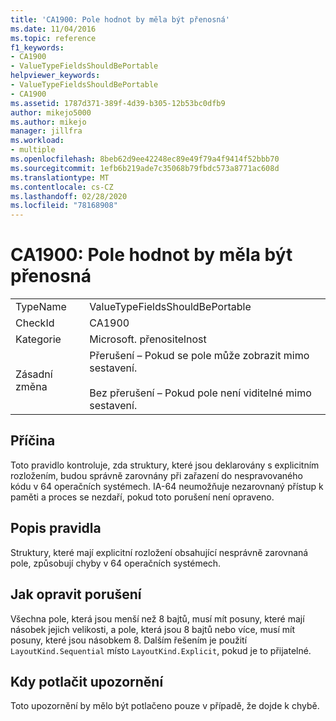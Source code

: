 ```yaml
---
title: 'CA1900: Pole hodnot by měla být přenosná'
ms.date: 11/04/2016
ms.topic: reference
f1_keywords:
- CA1900
- ValueTypeFieldsShouldBePortable
helpviewer_keywords:
- ValueTypeFieldsShouldBePortable
- CA1900
ms.assetid: 1787d371-389f-4d39-b305-12b53bc0dfb9
author: mikejo5000
ms.author: mikejo
manager: jillfra
ms.workload:
- multiple
ms.openlocfilehash: 8beb62d9ee42248ec89e49f79a4f9414f52bbb70
ms.sourcegitcommit: 1efb6b219ade7c35068b79fbdc573a8771ac608d
ms.translationtype: MT
ms.contentlocale: cs-CZ
ms.lasthandoff: 02/28/2020
ms.locfileid: "78168908"
---
```

# <a name="ca1900-value-type-fields-should-be-portable"></a>CA1900: Pole hodnot by měla být přenosná

|||
|-|-|
|TypeName|ValueTypeFieldsShouldBePortable|
|CheckId|CA1900|
|Kategorie|Microsoft. přenositelnost|
|Zásadní změna|Přerušení – Pokud se pole může zobrazit mimo sestavení.<br /><br /> Bez přerušení – Pokud pole není viditelné mimo sestavení.|

## <a name="cause"></a>Příčina
Toto pravidlo kontroluje, zda struktury, které jsou deklarovány s explicitním rozložením, budou správně zarovnány při zařazení do nespravovaného kódu v 64 operačních systémech. IA-64 neumožňuje nezarovnaný přístup k paměti a proces se nezdaří, pokud toto porušení není opraveno.

## <a name="rule-description"></a>Popis pravidla
Struktury, které mají explicitní rozložení obsahující nesprávně zarovnaná pole, způsobují chyby v 64 operačních systémech.

## <a name="how-to-fix-violations"></a>Jak opravit porušení
Všechna pole, která jsou menší než 8 bajtů, musí mít posuny, které mají násobek jejich velikosti, a pole, která jsou 8 bajtů nebo více, musí mít posuny, které jsou násobkem 8. Dalším řešením je použití `LayoutKind.Sequential` místo `LayoutKind.Explicit`, pokud je to přijatelné.

## <a name="when-to-suppress-warnings"></a>Kdy potlačit upozornění
Toto upozornění by mělo být potlačeno pouze v případě, že dojde k chybě.
